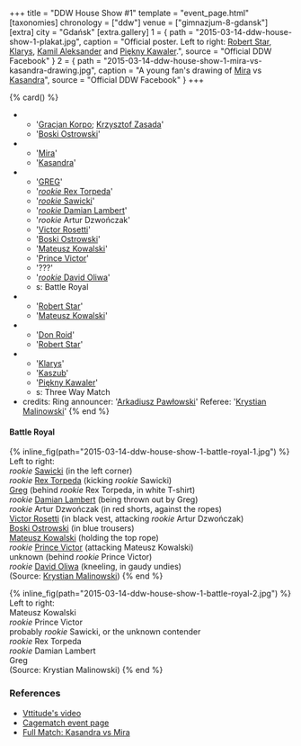 +++
title = "DDW House Show #1"
template = "event_page.html"
[taxonomies]
chronology = ["ddw"]
venue = ["gimnazjum-8-gdansk"]
[extra]
city = "Gdańsk"
[extra.gallery]
1 = { path = "2015-03-14-ddw-house-show-1-plakat.jpg", caption = "Official poster. Left to right: [Robert Star](@/w/robert-star.md), [Klarys](@/w/klarys.md), [Kamil Aleksander](@/w/kamil-aleksander.md) and [Piękny Kawaler](@/w/piekny-kawaler.md).", source = "Official DDW Facebook" }
2 = { path = "2015-03-14-ddw-house-show-1-mira-vs-kasandra-drawing.jpg", caption = "A young fan's drawing of [Mira](@/w/mira.md) vs [Kasandra](@/w/kasandra.md)", source = "Official DDW Facebook" }
+++

{% card() %}
- - '[Gracjan Korpo](@/w/gracjan-korpo.md); [Krzysztof Zasada](@/w/krzysztof-zasada.md)'
  - '[Boski Ostrowski](@/w/ostrowski.md)'
- - '[Mira](@/w/mira.md)'
  - '[Kasandra](@/w/kasandra.md)'
- - '[GREG](@/w/greg.md)'
  - '[_rookie_ Rex Torpeda](@/w/krystian-malinowski.md)'
  - '[_rookie_ Sawicki](@/w/sawicki.md)'
  - '[_rookie_ Damian Lambert](@/w/damien-rothschild.md)'
  - '_rookie_ Artur Dzwończak'
  - '[Victor Rosetti](@/w/rosetti.md)'
  - '[Boski Ostrowski](@/w/ostrowski.md)'
  - '[Mateusz Kowalski](@/w/mateusz-kakareko.md)'
  - '[Prince Victor](@/w/vic-golden.md)'
  - '???'
  - '[_rookie_ David Oliwa](@/w/david-oliwa.md)'
  - s: Battle Royal
- - '[Robert Star](@/w/robert-star.md)'
  - '[Mateusz Kowalski](@/w/mateusz-kakareko.md)'
- - '[Don Roid](@/w/don-roid.md)'
  - '[Robert Star](@/w/robert-star.md)'
- - '[Klarys](@/w/klarys.md)'
  - '[Kaszub](@/w/kaszub.md)'
  - '[Piękny Kawaler](@/w/piekny-kawaler.md)'
  - s: Three Way Match
- credits:
    Ring announcer: '[Arkadiusz Pawłowski](@/w/pan-pawlowski.md)'
    Referee: '[Krystian Malinowski](@/w/krystian-malinowski.md)'
{% end %}

#### Battle Royal

{% inline_fig(path="2015-03-14-ddw-house-show-1-battle-royal-1.jpg") %}
Left to right: \
_rookie_ [Sawicki](@/w/sawicki.md) (in the left corner) \
_rookie_ [Rex Torpeda](@/w/krystian-malinowski.md) (kicking _rookie_ Sawicki) \
[Greg](@/w/greg.md) (behind _rookie_ Rex Torpeda, in white T-shirt) \
_rookie_ [Damian Lambert](@/w/damien-rothschild.md) (being thrown out by Greg) \
_rookie_ Artur Dzwończak (in red shorts, against the ropes) \
[Victor Rosetti](@/w/rosetti.md) (in black vest, attacking _rookie_ Artur Dzwończak) \
[Boski Ostrowski](@/w/ostrowski.md) (in blue trousers) \
[Mateusz Kowalski](@/w/mateusz-kakareko.md) (holding the top rope) \
_rookie_ [Prince Victor](@/w/vic-golden.md) (attacking Mateusz Kowalski) \
unknown (behind _rookie_ Prince Victor) \
_rookie_ [David Oliwa](@/w/david-oliwa.md) (kneeling, in gaudy undies) \
(Source: [Krystian Malinowski](@/w/krystian-malinowski.md))
{% end %}

{% inline_fig(path="2015-03-14-ddw-house-show-1-battle-royal-2.jpg") %}
Left to right: \
Mateusz Kowalski \
_rookie_ Prince Victor \
probably _rookie_ Sawicki, or the unknown contender \
_rookie_ Rex Torpeda \
_rookie_ Damian Lambert \
Greg \
(Source: Krystian Malinowski)
{% end %}

### References

* [Vttitude's video](https://www.youtube.com/watch?v=s0qnr_fL1xI)
* [Cagematch event page](https://www.cagematch.net/?id=1&nr=129059)
* [Full Match: Kasandra vs Mira](https://www.youtube.com/watch?v=XCgBTAGddOg)
